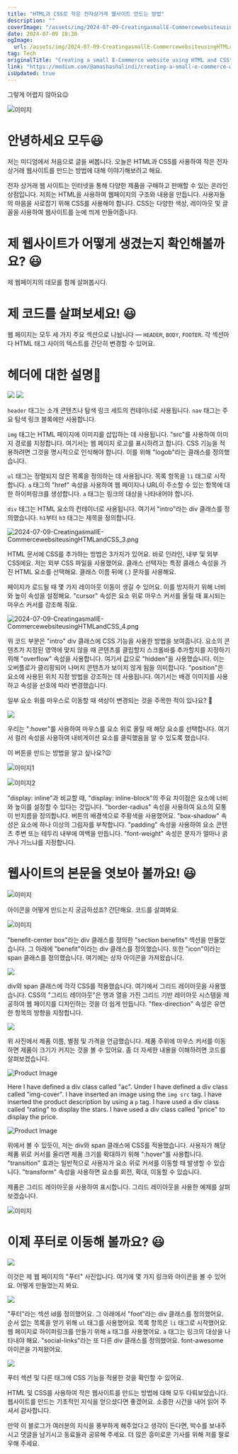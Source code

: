 ```yaml
---
title: "HTML과 CSS로 작은 전자상거래 웹사이트 만드는 방법"
description: ""
coverImage: "/assets/img/2024-07-09-CreatingasmallE-CommercewebsiteusingHTMLandCSS_0.png"
date: 2024-07-09 18:30
ogImage:
  url: /assets/img/2024-07-09-CreatingasmallE-CommercewebsiteusingHTMLandCSS_0.png
tag: Tech
originalTitle: "Creating a small E-Commerce website using HTML and CSS"
link: "https://medium.com/@amashashalindi/creating-a-small-e-commerce-website-using-html-and-css-df799808d12"
isUpdated: true
---
```


그렇게 어렵지 않아요😉

![이미지](/assets/img/2024-07-09-CreatingasmallE-CommercewebsiteusingHTMLandCSS_0.png)

# 안녕하세요 모두😃

저는 미디엄에서 처음으로 글을 써봅니다. 오늘은 HTML과 CSS를 사용하여 작은 전자 상거래 웹사이트를 만드는 방법에 대해 이야기해보려고 해요.

<!-- seedividend - 사각형 -->

<ins class="adsbygoogle"
     style="display:block"
     data-ad-client="ca-pub-4877378276818686"
     data-ad-slot="1898504329"
     data-ad-format="auto"
     data-full-width-responsive="true"></ins>

<script>
     (adsbygoogle = window.adsbygoogle || []).push({});
</script>

전자 상거래 웹 사이트는 인터넷을 통해 다양한 제품을 구매하고 판매할 수 있는 온라인 상점입니다. 저희는 HTML을 사용하여 웹페이지의 구조와 내용을 만듭니다. 사용자들의 마음을 사로잡기 위해 CSS를 사용해야 합니다. CSS는 다양한 색상, 레이아웃 및 글꼴을 사용하여 웹사이트를 눈에 띄게 만들어줍니다.

# 제 웹사이트가 어떻게 생겼는지 확인해볼까요? 😃

제 웹페이지의 데모를 함께 살펴봅시다.

# 제 코드를 살펴보세요! 😃

<!-- seedividend - 사각형 -->

<ins class="adsbygoogle"
     style="display:block"
     data-ad-client="ca-pub-4877378276818686"
     data-ad-slot="1898504329"
     data-ad-format="auto"
     data-full-width-responsive="true"></ins>

<script>
     (adsbygoogle = window.adsbygoogle || []).push({});
</script>

웹 페이지는 모두 세 가지 주요 섹션으로 나뉩니다 — `HEADER`, `BODY`, `FOOTER`. 각 섹션마다 HTML 태그 사이의 텍스트를 간단히 변경할 수 있어요.

# 헤더에 대한 설명🤔

<img src="/assets/img/2024-07-09-CreatingasmallE-CommercewebsiteusingHTMLandCSS_1.png" />

<img src="/assets/img/2024-07-09-CreatingasmallE-CommercewebsiteusingHTMLandCSS_2.png" />

<!-- seedividend - 사각형 -->

<ins class="adsbygoogle"
     style="display:block"
     data-ad-client="ca-pub-4877378276818686"
     data-ad-slot="1898504329"
     data-ad-format="auto"
     data-full-width-responsive="true"></ins>

<script>
     (adsbygoogle = window.adsbygoogle || []).push({});
</script>

`header` 태그는 소개 콘텐츠나 탐색 링크 세트의 컨테이너로 사용됩니다. `nav` 태그는 주요 탐색 링크 블록에만 사용합니다.

`img` 태그는 HTML 페이지에 이미지를 삽입하는 데 사용됩니다. "src"를 사용하여 이미지 경로를 지정합니다. 여기서는 웹 페이지 로고를 표시하려고 합니다. CSS 기능을 적용하려면 그것을 명시적으로 인식해야 합니다. 이를 위해 "logob"라는 클래스를 정의했습니다.

`ul` 태그는 정렬되지 않은 목록을 정의하는 데 사용됩니다. 목록 항목을 `li` 태그로 시작합니다. `a` 태그의 "href" 속성을 사용하여 웹 페이지나 URL이 주소할 수 있는 항목에 대한 하이퍼링크를 생성합니다. `a` 태그는 링크의 대상을 나타내어야 합니다.

`div` 태그는 HTML 요소의 컨테이너로 사용됩니다. 여기서 "intro"라는 div 클래스를 정의했습니다. `h1`부터 `h3` 태그는 제목을 정의합니다.

<!-- seedividend - 사각형 -->

<ins class="adsbygoogle"
     style="display:block"
     data-ad-client="ca-pub-4877378276818686"
     data-ad-slot="1898504329"
     data-ad-format="auto"
     data-full-width-responsive="true"></ins>

<script>
     (adsbygoogle = window.adsbygoogle || []).push({});
</script>

![2024-07-09-CreatingasmallE-CommercewebsiteusingHTMLandCSS_3.png](/assets/img/2024-07-09-CreatingasmallE-CommercewebsiteusingHTMLandCSS_3.png)

HTML 문서에 CSS를 추가하는 방법은 3가지가 있어요. 바로 인라인, 내부 및 외부 CSS에요. 저는 외부 CSS 파일을 사용했어요. 클래스 선택자는 특정 클래스 속성을 가진 HTML 요소를 선택해요. 클래스 이름 뒤에 (.) 문자를 사용해요.

페이지가 로드될 때 몇 가지 레이아웃 이동이 생길 수 있어요. 이를 방지하기 위해 너비와 높이 속성을 설정해요. "cursor" 속성은 요소 위로 마우스 커서를 올릴 때 표시되는 마우스 커서를 강조해 줘요.

![2024-07-09-CreatingasmallE-CommercewebsiteusingHTMLandCSS_4.png](/assets/img/2024-07-09-CreatingasmallE-CommercewebsiteusingHTMLandCSS_4.png)

<!-- seedividend - 사각형 -->

<ins class="adsbygoogle"
     style="display:block"
     data-ad-client="ca-pub-4877378276818686"
     data-ad-slot="1898504329"
     data-ad-format="auto"
     data-full-width-responsive="true"></ins>

<script>
     (adsbygoogle = window.adsbygoogle || []).push({});
</script>

위 코드 부분은 "intro" div 클래스에 CSS 기능을 사용한 방법을 보여줍니다. 요소의 콘텐츠가 지정된 영역에 맞지 않을 때 콘텐츠를 클립할지 스크롤바를 추가할지를 지정하기 위해 "overflow" 속성을 사용합니다. 여기서 값으로 "hidden"을 사용했습니다. 이는 오버플로가 클리핑되어 나머지 콘텐츠가 보이지 않게 됨을 의미합니다. "position"은 요소에 사용된 위치 지정 방법을 강조하는 데 사용됩니다. 여기서는 배경 이미지를 사용하고 속성을 선호에 따라 변경했습니다.

일부 요소 위를 마우스로 이동할 때 색상이 변경되는 것을 주목한 적이 있나요? 🤔

<img src="/assets/img/2024-07-09-CreatingasmallE-CommercewebsiteusingHTMLandCSS_5.png" />

우리는 ":hover"를 사용하여 마우스를 요소 위로 올릴 때 해당 요소를 선택합니다. 여기서 컬러 속성을 사용하여 내비게이션 요소를 클릭했음을 알 수 있도록 했습니다.

<!-- seedividend - 사각형 -->

<ins class="adsbygoogle"
     style="display:block"
     data-ad-client="ca-pub-4877378276818686"
     data-ad-slot="1898504329"
     data-ad-format="auto"
     data-full-width-responsive="true"></ins>

<script>
     (adsbygoogle = window.adsbygoogle || []).push({});
</script>

이 버튼을 만드는 방법을 알고 싶나요?😉

![이미지1](/assets/img/2024-07-09-CreatingasmallE-CommercewebsiteusingHTMLandCSS_6.png)

![이미지2](/assets/img/2024-07-09-CreatingasmallE-CommercewebsiteusingHTMLandCSS_7.png)

"display: inline"과 비교할 때, "display: inline-block"의 주요 차이점은 요소에 너비와 높이를 설정할 수 있다는 것입니다. "border-radius" 속성을 사용하여 요소의 모퉁이 반지름을 정의합니다. 버튼의 배경색으로 주황색을 사용했어요. "box-shadow" 속성은 요소에 하나 이상의 그림자를 부착합니다. "padding" 속성을 사용하여 요소 콘텐츠 주변 또는 테두리 내부에 여백을 만듭니다. "font-weight" 속성은 문자가 얼마나 굵거나 가느냐를 지정합니다.

<!-- seedividend - 사각형 -->

<ins class="adsbygoogle"
     style="display:block"
     data-ad-client="ca-pub-4877378276818686"
     data-ad-slot="1898504329"
     data-ad-format="auto"
     data-full-width-responsive="true"></ins>

<script>
     (adsbygoogle = window.adsbygoogle || []).push({});
</script>

# 웹사이트의 본문을 엿보아 볼까요! 😃

![이미지](/assets/img/2024-07-09-CreatingasmallE-CommercewebsiteusingHTMLandCSS_8.png)

아이콘을 어떻게 만드는지 궁금하셨죠? 간단해요. 코드를 살펴봐요.

![이미지](/assets/img/2024-07-09-CreatingasmallE-CommercewebsiteusingHTMLandCSS_9.png)

<!-- seedividend - 사각형 -->

<ins class="adsbygoogle"
     style="display:block"
     data-ad-client="ca-pub-4877378276818686"
     data-ad-slot="1898504329"
     data-ad-format="auto"
     data-full-width-responsive="true"></ins>

<script>
     (adsbygoogle = window.adsbygoogle || []).push({});
</script>

"benefit-center box"라는 div 클래스를 정의한 "section benefits" 섹션을 만들었습니다. 그 아래에 "benefit"이라는 div 클래스를 정의했습니다. 또한 "icon"이라는 span 클래스를 정의했습니다. 여기에는 상자 아이콘을 가져왔습니다.

<img src="/assets/img/2024-07-09-CreatingasmallE-CommercewebsiteusingHTMLandCSS_10.png" />

div와 span 클래스에 각각 CSS를 적용했습니다. 여기에서 그리드 레이아웃을 사용했습니다. CSS의 "그리드 레이아웃"은 행과 열을 가진 그리드 기반 레이아웃 시스템을 제공하여 웹 페이지를 디자인하는 것을 더 쉽게 만듭니다. "flex-direction" 속성은 유연한 항목의 방향을 지정합니다.

<img src="/assets/img/2024-07-09-CreatingasmallE-CommercewebsiteusingHTMLandCSS_11.png" />

<!-- seedividend - 사각형 -->

<ins class="adsbygoogle"
     style="display:block"
     data-ad-client="ca-pub-4877378276818686"
     data-ad-slot="1898504329"
     data-ad-format="auto"
     data-full-width-responsive="true"></ins>

<script>
     (adsbygoogle = window.adsbygoogle || []).push({});
</script>

위 사진에서 제품 이름, 별점 및 가격을 언급했습니다. 제품 주위에 마우스 커서를 이동하면 제품이 크기가 커지는 것을 볼 수 있어요. 좀 더 자세한 내용을 이해하려면 코드를 살펴보겠습니다.

![Product Image](/assets/img/2024-07-09-CreatingasmallE-CommercewebsiteusingHTMLandCSS_12.png)

Here I have defined a div class called "ac". Under I have defined a div class called "img-cover". I have inserted an image using the `img src` tag. I have inserted the product description by using a `p` tag. I have used a div class called "rating" to display the stars. I have used a div class called "price" to display the price.

![Product Image](/assets/img/2024-07-09-CreatingasmallE-CommercewebsiteusingHTMLandCSS_13.png)

<!-- seedividend - 사각형 -->

<ins class="adsbygoogle"
     style="display:block"
     data-ad-client="ca-pub-4877378276818686"
     data-ad-slot="1898504329"
     data-ad-format="auto"
     data-full-width-responsive="true"></ins>

<script>
     (adsbygoogle = window.adsbygoogle || []).push({});
</script>

위에서 볼 수 있듯이, 저는 div와 span 클래스에 CSS를 적용했습니다. 사용자가 해당 제품 위로 커서를 올리면 제품 크기를 확대하기 위해 ":hover"를 사용합니다. "transition" 효과는 일반적으로 사용자가 요소 위로 커서를 이동할 때 발생할 수 있습니다. "transform" 속성을 사용하면 요소를 회전, 확대, 이동할 수 있습니다.

제품은 그리드 레이아웃을 사용하여 표시합니다. 그리드 레이아웃을 사용한 예제를 살펴보겠습니다.

![이미지](/assets/img/2024-07-09-CreatingasmallE-CommercewebsiteusingHTMLandCSS_14.png)

# 이제 푸터로 이동해 볼까요? 😃

<!-- seedividend - 사각형 -->

<ins class="adsbygoogle"
     style="display:block"
     data-ad-client="ca-pub-4877378276818686"
     data-ad-slot="1898504329"
     data-ad-format="auto"
     data-full-width-responsive="true"></ins>

<script>
     (adsbygoogle = window.adsbygoogle || []).push({});
</script>

<img src="/assets/img/2024-07-09-CreatingasmallE-CommercewebsiteusingHTMLandCSS_15.png" />

이것은 제 웹 페이지의 "푸터" 사진입니다. 여기에 몇 가지 링크와 아이콘을 볼 수 있어요. 어떻게 만들었는지 봐요.

<img src="/assets/img/2024-07-09-CreatingasmallE-CommercewebsiteusingHTMLandCSS_16.png" />

"푸터"라는 섹션 id를 정의했어요. 그 아래에서 "foot"라는 div 클래스를 정의했어요. 순서 없는 목록을 얻기 위해 `ul` 태그를 사용했어요. 목록 항목은 `li` 태그로 시작했어요. 웹 페이지로 하이퍼링크를 만들기 위해 `a` 태그를 사용했어요. `a` 태그는 링크의 대상을 나타내야 해요. "social-links"라는 또 다른 div 클래스를 정의했어요. font-awesome 아이콘을 가져왔어요.

<!-- seedividend - 사각형 -->

<ins class="adsbygoogle"
     style="display:block"
     data-ad-client="ca-pub-4877378276818686"
     data-ad-slot="1898504329"
     data-ad-format="auto"
     data-full-width-responsive="true"></ins>

<script>
     (adsbygoogle = window.adsbygoogle || []).push({});
</script>

<img src="/assets/img/2024-07-09-CreatingasmallE-CommercewebsiteusingHTMLandCSS_17.png" />

푸터 섹션 및 다른 태그에 CSS 기능을 적용한 것을 확인할 수 있어요.

HTML 및 CSS를 사용하여 작은 웹사이트를 만드는 방법에 대해 모두 다뤄보았습니다. 웹사이트를 만드는 기초적인 지식을 얻으셨다면 좋겠어요. 소중한 시간을 내어 읽어 주셔서 감사합니다.

만약 이 블로그가 여러분의 지식을 풍부하게 해주었다고 생각이 든다면, 박수를 보내주시고 댓글을 남기시고 동료들과 공유해 주세요. 더 많은 흥미로운 기사를 위해 저를 팔로우해 주세요.
